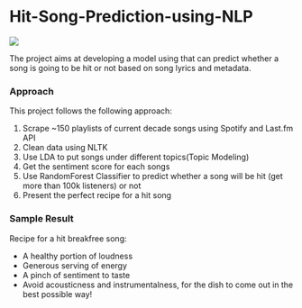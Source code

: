 # Hit-Song-Prediction-using-NLP

![](https://www.adorama.com/alc/wp-content/uploads/2017/08/shutterstock_415922566-1024x657.jpg)

The project aims at developing a model using that can predict whether a song is going to be hit or not based on song lyrics and metadata.

### Approach
This project follows the following approach:
  1. Scrape ~150 playlists of current decade songs using Spotify and Last.fm API
  2. Clean data using NLTK
  3. Use LDA to put songs under different topics(Topic Modeling)
  4. Get the sentiment score for each songs
  5. Use RandomForest Classifier to predict whether a song will be hit (get more than 100k listeners) or not 
  6. Present the perfect recipe for a hit song 

### Sample Result
Recipe for a hit breakfree song:
  * A healthy portion of loudness
  * Generous serving of energy
  * A pinch of sentiment to taste
  * Avoid  acousticness and instrumentalness, for the dish to come out in the best possible way!
